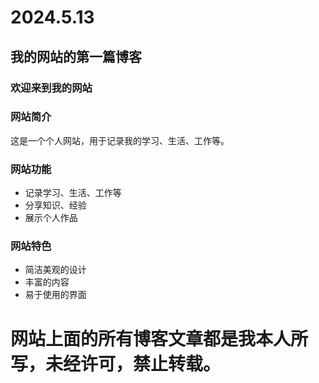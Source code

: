 # 2024.5.13

## 我的网站的第一篇博客

### 欢迎来到我的网站

### 网站简介

这是一个个人网站，用于记录我的学习、生活、工作等。

### 网站功能

- 记录学习、生活、工作等
- 分享知识、经验
- 展示个人作品

### 网站特色

- 简洁美观的设计
- 丰富的内容
- 易于使用的界面

# 网站上面的所有博客文章都是我本人所写，未经许可，禁止转载。